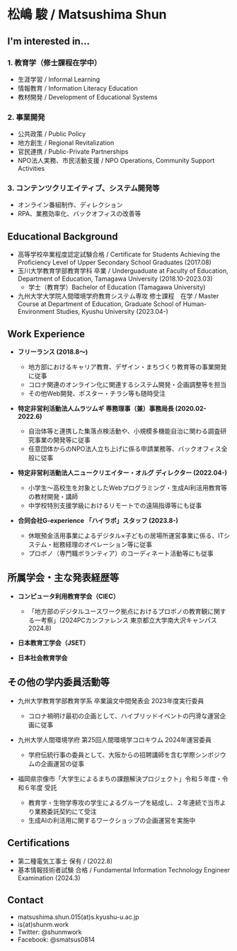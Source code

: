 # 松嶋 駿 / Matsushima Shun

## I'm interested in...

### 1. 教育学（修士課程在学中）
- 生涯学習 / Informal Learning
- 情報教育 / Information Literacy Education
- 教材開発 / Development of Educational Systems

### 2. 事業開発
- 公共政策 / Public Policy
- 地方創生 / Regional Revitalization
- 官民連携 / Public-Private Partnerships
- NPO法人実務、市民活動支援 / NPO Operations, Community Support Activities

### 3. コンテンツクリエイティブ、システム開発等
- オンライン番組制作、ディレクション
- RPA、業務効率化、バックオフィスの改善等

## Educational Background
- 高等学校卒業程度認定試験合格 / Certificate for Students Achieving the Proficiency Level of Upper Secondary School Graduates (2017.08)
- 玉川大学教育学部教育学科 卒業 / Underguaduate at Faculty of Education, Department of Education, Tamagawa University (2018.10-2023.03)
  - 学士（教育学）Bachelor of Education (Tamagawa University)
- 九州大学大学院人間環境学府教育システム専攻 修士課程　在学 / Master Course at Department of Education, Graduate School of Human‐Environment Studies, Kyushu University (2023.04-)

## Work Experience
- **フリーランス (2018.8〜)**
  - 地方部におけるキャリア教育、デザイン・まちづくり教育等の事業開発に従事
  - コロナ関連のオンライン化に関連するシステム開発・企画調整等を担当
  - その他Web開発、ポスター・チラシ等も随時受注

- **特定非営利活動法人ムラツムギ 専務理事（兼）事務局長 (2020.02-2022.6)**
  - 自治体等と連携した集落点検活動や、小規模多機能自治に関わる調査研究事業の開発等に従事
  - 任意団体からのNPO法人立ち上げに係る申請業務等、バックオフィス全般に従事

- **特定非営利活動法人ニュークリエイター・オルグ ディレクター (2022.04-)**
  - 小学生〜高校生を対象としたWebプログラミング・生成AI利活用教育等の教材開発・講師
  - 中学校特別支援学級におけるリモートでの遠隔指導等にも従事

- **合同会社G-experience 「ハイラボ」スタッフ (2023.8-)**
  - 休眠預金活用事業によるデジタル×子どもの居場所運営事業に係る、ITシステム・総務経理のオペレーション等に従事
  - プロボノ（専門職ボランティア）のコーディネート活動等にも従事

## 所属学会・主な発表経歴等
- **コンピュータ利用教育学会（CIEC）**
  - 「地方部のデジタルユースワーク拠点におけるプロボノの教育観に関する一考察」(2024PCカンファレンス 東京都立大学南大沢キャンパス 2024.8)
  
- **日本教育工学会（JSET）**
  
- **日本社会教育学会**

## その他の学内委員活動等
- 九州大学教育学部教育学系 卒業論文中間発表会 2023年度実行委員
  - コロナ禍明け最初の企画として、ハイブリッドイベントの円滑な運営企画に従事

- 九州大学人間環境学府 第25回人間環境学コロキウム 2024年運営委員
  - 学府伝統行事の委員として、大阪からの招聘講師を含む学際シンポジウムの企画運営の従事

- 福岡県宗像市「大学生によるまちの課題解決プロジェクト」令和５年度・令和６年度 受託
  - 教育学・生物学専攻の学生によるグループを結成し、２年連続で当市より業務委託契約にて受注
  - 生成AIの利活用に関するワークショップの企画運営を実施中

## Certifications
- 第二種電気工事士 保有 / (2022.8)
- 基本情報技術者試験 合格 / Fundamental Information Technology Engineer Examination (2024.3)

## Contact
- matsushima.shun.015(at)s.kyushu-u.ac.jp
- is(at)shunm.work
- Twitter: @shunmwork
- Facebook: @smatsus0814
